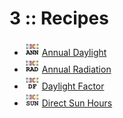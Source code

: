 # 3 :: Recipes

* ![IMAGE](../../.gitbook/assets/Annual_Daylight%20%281%29.png) [Annual Daylight](annual_daylight.md)
* ![IMAGE](../../.gitbook/assets/Annual_Radiation%20%281%29.png) [Annual Radiation](annual_radiation.md)
* ![IMAGE](../../.gitbook/assets/Daylight_Factor%20%281%29.png) [Daylight Factor](daylight_factor.md)
* ![IMAGE](../../.gitbook/assets/Direct_Sun_Hours%20%281%29.png) [Direct Sun Hours](direct_sun_hours.md)

